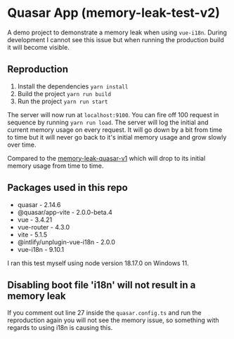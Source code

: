 # Quasar App (memory-leak-test-v2)

A demo project to demonstrate a memory leak when using `vue-i18n`. During development I cannot see this issue but when running the production build it will become visible.

## Reproduction

1. Install the dependencies `yarn install`
2. Build the project `yarn run build`
3. Run the project `yarn run start`

The server will now run at `localhost:9100`. You can fire off 100 request in sequence by running `yarn run load`. The server will log the initial and current memory usage on every request. It will go down by a bit from time to time but it will never go back to it's initial memory usage and grow slowly over time.

Compared to the [memory-leak-quasar-v1](https://github.com/Evertvdw/memory-leak-quasar-v1) which will drop to its initial memory usage from time to time.

## Packages used in this repo

- quasar - 2.14.6
- @quasar/app-vite - 2.0.0-beta.4
- vue - 3.4.21
- vue-router - 4.3.0
- vite - 5.1.5
- @intlify/unplugin-vue-i18n - 2.0.0
- vue-i18n - 9.10.1

I ran this test myself using node version 18.17.0 on Windows 11.

## Disabling boot file 'i18n' will not result in a memory leak

If you comment out line 27 inside the `quasar.config.ts` and run the reproduction again you will not see the memory issue, so something with regards to using i18n is causing this.
